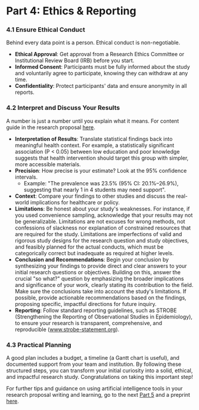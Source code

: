 # Part 4: Ethics & Reporting

### 4.1 Ensure Ethical Conduct

Behind every data point is a person. Ethical conduct is non-negotiable.

* **Ethical Approval**: Get approval from a Research Ethics Committee or Institutional Review Board (IRB) before you start.
* **Informed Consent**: Participants must be fully informed about the study and voluntarily agree to participate, knowing they can withdraw at any time.
* **Confidentiality**: Protect participants' data and ensure anonymity in all reports.

### 4.2 Interpret and Discuss Your Results

A number is just a number until you explain what it means. For content guide in the research proposal [here](https://drive.google.com/file/d/14_7a6IB8dNycSwBHNhEyKrJ4i46flsq2/view?usp=share_link).

* **Interpretation of Results**: Translate statistical findings back into meaningful health context. For example, a statistically significant association (P < 0.05) between low education and poor knowledge suggests that health intervention should target this group with simpler, more accessible materials.
* **Precision**: How precise is your estimate? Look at the 95% confidence intervals.
  * Example: "The prevalence was 23.5% (95% CI: 20.1%–26.9%), suggesting that nearly 1 in 4 students may need support".
* **Context**: Compare your findings to other studies and discuss the real-world implications for healthcare or policy.
* **Limitations**: Be honest about your study's weaknesses. For instance, if you used convenience sampling, acknowledge that your results may not be generalizable. Limitations are not excuses for wrong methods, not confessions of slackness nor explanation of constrained resources that are required for the study. Limitations are imperfections of valid and rigorous study designs for the research question and study objectives, and feasibly planned for the actual conducts, which must be categorically correct but inadequate as required at higher levels.
* **Conclusion and Recommendations**: Begin your conclusion by synthesizing your findings to provide direct and clear answers to your initial research questions or objectives. Building on this, answer the crucial "so what?" question by emphasizing the broader implications and significance of your work, clearly stating its contribution to the field. Make sure the conclusions take into account the study's limitations. If possible, provide actionable recommendations based on the findings, proposing specific, impactful directions for future inquiry.
* **Reporting**: Follow standard reporting guidelines, such as STROBE (Strengthening the Reporting of Observational Studies in Epidemiology), to ensure your research is transparent, comprehensive, and reproducible (www.strobe-statement.org).

### 4.3 Practical Planning

A good plan includes a budget, a timeline (a Gantt chart is useful), and documented support from your team and institution. By following these structured steps, you can transform your initial curiosity into a solid, ethical, and impactful research study. Congratulations on taking this important step!

For further tips and guidance on using artificial intelligence tools in your research proposal writing and learning, go to the next [Part 5](part-5-AI-copilot.md) and a preprint [here](https://doi.org/10.5281/zenodo.14998127).
